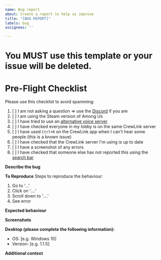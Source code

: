 ```yaml
---
name: Bug report
about: Create a report to help us improve
title: "[BUG REPORT]"
labels: bug
assignees: ''

---
```


# You MUST use this template or your issue will be deleted.

# Pre-Flight Checklist
Please use this checklist to avoid spamming:

1. [ ] I am not asking a question => use the [Discord](https://discord.gg/9mwuVNA) if you are
2. [ ] I am using the Steam version of Among Us
3. [ ] I have tried to use an [alternative voice server](https://status.crewl.ink/)
4. [ ] I have checked everyone in my lobby is on the same CrewLink server
5. [ ] I have used `Ctrl+R` on the CrewLink app when I can't hear some people (this is a known issue)
6. [ ] I have checked that the CrewLink server I'm using is up to date
7. [ ] I have a screenshot of any errors
8. [ ] I have checked that someone else has not reported this using the [search bar](https://github.com/ottomated/CrewLink/issues?q=is%3Aissue)

**Describe the bug**
<!-- A clear and concise description of what the bug is. -->

**To Reproduce**
Steps to reproduce the behaviour:
1. Go to '...'
2. Click on '....'
3. Scroll down to '....'
4. See error

**Expected behaviour**
<!-- A clear and concise description of what you expected to happen. -->

**Screenshots**
<!-- If applicable, add screenshots to help explain your problem. -->

**Desktop (please complete the following information):**
 - OS: [e.g. Windows 10]
 - Version: [e.g. 1.1.5]

**Additional context**
<!-- Add any other context about the problem here. -->
